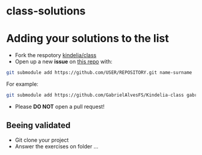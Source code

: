 # class-solutions

# Adding your solutions to the list

* Fork the respotory [kindelia/class](https://github.com/Kindelia/class/)
* Open up a new **issue** on [this repo](https://github.com/Kindelia/class-solutions/) with: 
```bash
git submodule add https://github.com/USER/REPOSITORY.git name-surname 
```

For example:
```bash
git submodule add https://github.com/GabrielAlvesFS/Kindelia-class gabriel-alves 
```

* Please **DO NOT** open a pull request!

## Beeing validated
* Git clone your project
* Answer the exercises on folder ...


